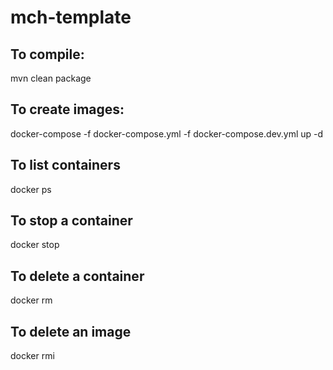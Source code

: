 # mch-template

## To compile: 

mvn clean package

## To create images: 

docker-compose -f docker-compose.yml -f docker-compose.dev.yml up -d

## To list containers

docker ps

## To stop a container

docker stop <containerId>

## To delete a container

docker rm <containerId>

## To delete an image

docker rmi <image name>